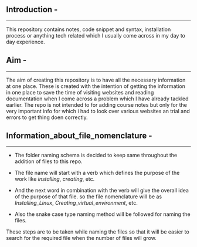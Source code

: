 ## Introduction -
-----

This repository contains notes, code snippet and syntax, installation process or anything tech related which I usually come across in my day to day experience.

## Aim -
------

The aim of creating this repository is to have all the necessary information at one place. These is created with the intention of getting the information in one place to save the time of visiting websites and reading documentation when I come across a problem which I have already tackled earlier. The repo is not intended to for adding course notes but only for the very important info for which i had to look over various websites an trial and errors to get thing doen correctly.

## __Information_about_file_nomenclature__ -
-------------------------------------------

* The folder naming schema is decided to keep same throughout the addition of files to this repo.

* The file name will start with a verb which defines the purpose of the work like _installing_, _creating_, etc.

* And the next word in combination with the verb will give the overall idea of the purpose of that file.
so the file nomenclature will be as _Installing_Linux_, _Creating_virtual_environment_, etc.

* Also the snake case type naming method will be followed for naming the files.

These steps are to be taken while naming the files so that it will be easier to search for the required file when the number of files will grow.
